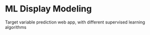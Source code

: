 # ML Display Modeling
Target variable prediction web app, with different supervised learning algorithms
